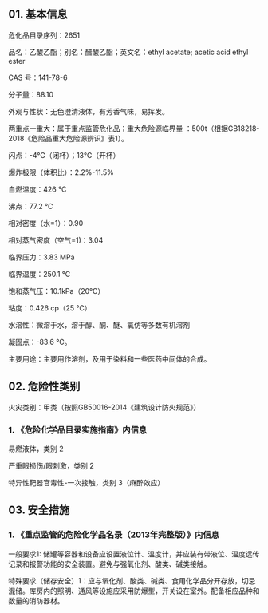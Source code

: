 ## 01. 基本信息

危化品目录序列：2651

品名：乙酸乙酯；别名：醋酸乙酯；英文名：ethyl acetate; acetic acid ethyl ester

CAS 号：141-78-6

分子量：88.10

外观与性状：无色澄清液体，有芳香气味，易挥发。  

两重点一重大：属于重点监管危化品；重大危险源临界量 ：500t（根据GB18218-2018《危险品重大危险源辨识》表1）。

闪点：-4℃（闭杯）；13℃（开杯）

爆炸极限（体积比）：2.2%-11.5%

自燃温度：426 ℃

沸点：77.2 ℃

相对密度（水=1）：0.90

相对蒸气密度（空气=1)：3.04

临界压力：3.83 MPa

临界温度：250.1 ℃

饱和蒸气压：10.1kPa（20℃）

粘度：0.426 cp（25 ℃）

水溶性：微溶于水，溶于醇、酮、醚、氯仿等多数有机溶剂

凝固点：-83.6 ℃。

主要用途：主要用作溶剂，及用于染料和一些医药中间体的合成。

## 02. 危险性类别

火灾类别：甲类（按照GB50016-2014《建筑设计防火规范》）

### 1. 《危险化学品目录实施指南》内信息

易燃液体，类别 2

严重眼损伤/眼刺激，类别 2

特异性靶器官毒性-一次接触，类别 3（麻醉效应）

## 03. 安全措施

### 1. 《重点监管的危险化学品名录（2013年完整版）》内信息

一般要求1: 储罐等容器和设备应设置液位计、温度计，并应装有带液位、温度远传记录和报警功能的安全装置。避免与强氧化剂、酸类、碱类接触。

特殊要求（储存安全）1：应与氧化剂、酸类、碱类、食用化学品分开存放，切忌混储。库房内的照明、通风等设施应采用防爆型，开关设在室外。配备相应品种和数量的消防器材。


